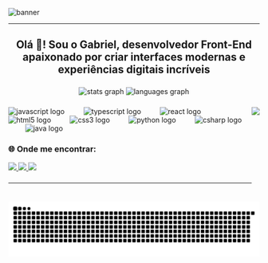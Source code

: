 ![banner](https://media.licdn.com/dms/image/v2/D4D16AQFAxPNE_Ao09g/profile-displaybackgroundimage-shrink_350_1400/B4DZdH3i1mGkAY-/0/1749257433935?e=1762387200&v=beta&t=VCZS8A60f1yWtfIKRDORQdXNs4br-nwAiPDj5rOBt7E)

---

<h2 align="center">Olá 👋! Sou o Gabriel, desenvolvedor Front-End apaixonado por criar interfaces modernas e experiências digitais incríveis</h2>

###

<div align="center">
  <img src="https://github-readme-stats.vercel.app/api?username=gabrielermogenes&hide_title=false&hide_rank=false&show_icons=true&include_all_commits=true&count_private=true&disable_animations=false&theme=dracula&locale=en&hide_border=false" height="150" alt="stats graph"  />
  <img src="https://github-readme-stats.vercel.app/api/top-langs?username=gabrielermogenes&locale=en&hide_title=false&layout=compact&card_width=320&langs_count=5&theme=dracula&hide_border=false" height="150" alt="languages graph"  />
</div>

###

<img align="right" height="190" src="https://media1.giphy.com/media/v1.Y2lkPTc5MGI3NjExdDAydjc2cGZsdWw4a2p1d2g2MGRjMmNobmYxeHh3cjdmZjd0eXI2cSZlcD12MV9pbnRlcm5hbF9naWZfYnlfaWQmY3Q9Zw/ToQqmXCkJZG0MUlYJe/giphy.gif"  />

###

<div align="left">
  <img src="https://cdn.jsdelivr.net/gh/devicons/devicon/icons/javascript/javascript-original.svg" height="60" alt="javascript logo"  />
  <img width="30" />
  <img src="https://cdn.jsdelivr.net/gh/devicons/devicon/icons/typescript/typescript-original.svg" height="60" alt="typescript logo"  />
  <img width="30" />
  <img src="https://cdn.jsdelivr.net/gh/devicons/devicon/icons/react/react-original.svg" height="60" alt="react logo"  />
  <img width="30" />
  <img src="https://cdn.jsdelivr.net/gh/devicons/devicon/icons/html5/html5-original.svg" height="60" alt="html5 logo"  />
  <img width="30" />
  <img src="https://cdn.jsdelivr.net/gh/devicons/devicon/icons/css3/css3-original.svg" height="60" alt="css3 logo"  />
  <img width="30" />
  <img src="https://cdn.jsdelivr.net/gh/devicons/devicon/icons/python/python-original.svg" height="60" alt="python logo"  />
  <img width="30" />
  <img src="https://cdn.jsdelivr.net/gh/devicons/devicon/icons/csharp/csharp-original.svg" height="60" alt="csharp logo"  />
  <img width="30" />
  <img src="https://cdn.jsdelivr.net/gh/devicons/devicon/icons/java/java-original.svg" height="60" alt="java logo"  />
</div>

###

### 🌐 Onde me encontrar:

<div align="left">
  <a href="https://www.instagram.com/biellcitykz" target="_blank"> <img src="https://img.shields.io/badge/Instagram-%23E4405F.svg?&style=for-the-badge&logo=instagram&logoColor=white" height="30"/> </a>
  <a href="https://www.linkedin.com/in/devgabrielermogenes" target="_blank"> <img src="https://img.shields.io/badge/LinkedIn-%230077B5.svg?&style=for-the-badge&logo=linkedin&logoColor=white" height="30"/> </a>
  <a href="mailto:gabrielermogenes134@gmail.com"> <img src="https://img.shields.io/badge/Gmail-D14836?style=for-the-badge&logo=gmail&logoColor=white" height="30"/>
</div>

###

---

<br clear="both">

<img src="https://raw.githubusercontent.com/gabrielermogenes/gabrielermogenes/output/snake.svg" alt="Snake animation" />

###
